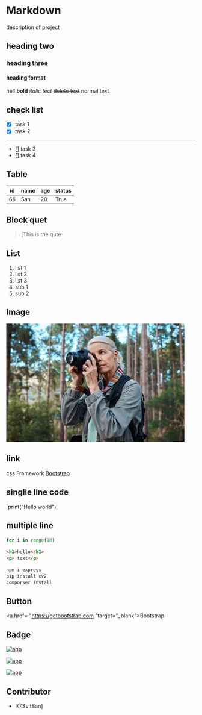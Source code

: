# Markdown
description of project
## heading two
### heading three
#### heading format

hell **bold**
*italic tect*
~~delete text~~
normal text
## check list
- [X] task 1
- [X] task 2
---
- [] task 3
- [] task 4

## Table
|id| name| age| status| 
|---|----|----|----| 
| 66| San| 20| True| 

## Block quet

>|This is the qute


## List 
1. list 1
2. list 2
3. list 3
  1. sub 1
  2. sub 2

## Image
![alt text](image.png)

## link
css Framework [Bootstrap](https://getbootstrap.com/)


## singlie line code
`print("Hello world")

## multiple line
```python
for i in range(10)
```
```html
<h1>hello</h1>
<p> text</p>
```

```bash
npm i express
pip install cv2
comporser install
```
## Button
<a href= "https://getbootstrap.com "target="_blank">Bootstrap</a>

## Badge
[![app](https://img.shields.io/badge/PNC-Green)](https://getbootstrap.com/)

[![app](https://img.shields.io/badge/Learning-Markdown-orang)](https://getbootstrap.com/)

[![app](https://img.shields.io/badge/Learning_Markdown-tutorial-orang)](https://getbootstrap.com/)

## Contributor
- [@SvitSan]







